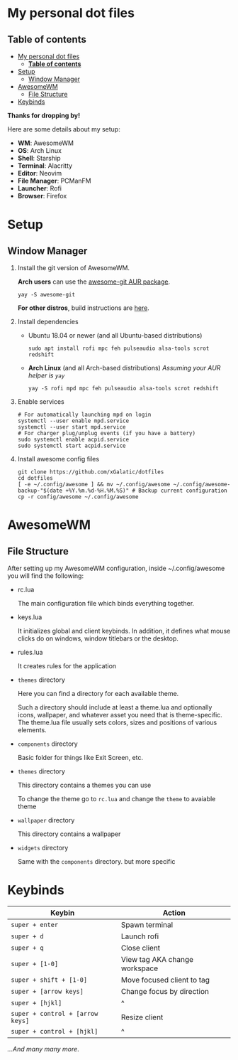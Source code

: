 # My personal dot files

## **Table of contents**
- [My personal dot files](#my-personal-dot-files)
  - [**Table of contents**](#table-of-contents)
- [Setup](#setup)
  - [Window Manager](#window-manager)
- [AwesomeWM](#awesomewm)
  - [File Structure](#file-structure)
- [Keybinds](#keybinds)

**Thanks for dropping by!**

Here are some details about my setup:

 - **WM**: AwesomeWM
 - **OS**: Arch Linux
 - **Shell**: Starship
 - **Terminal**: Alacritty
 - **Editor**: Neovim
 - **File  Manager**: PCManFM
 - **Launcher**: Rofi
 - **Browser**: Firefox

# Setup
## Window Manager
1. Install the git version of AwesomeWM.

    **Arch users** can use the [awesome-git AUR package](https://aur.archlinux.org/packages/awesome-git/).
    ```
    yay -S awesome-git
    ```
    **For other distros**, build instructions are [here](https://github.com/awesomeWM/awesome/#building-and-installation).
2. Install dependencies
    + Ubuntu 18.04 or newer (and all Ubuntu-based distributions)
        ```Shell
        sudo apt install rofi mpc feh pulseaudio alsa-tools scrot redshift
        ```
    + **Arch Linux** (and all Arch-based distributions)
        *Assuming your AUR helper is `yay`*
        ```Shell
        yay -S rofi mpd mpc feh pulseaudio alsa-tools scrot redshift
        ```
3. Enable services
    ``` Shell
    # For automatically launching mpd on login
    systemctl --user enable mpd.service
    systemctl --user start mpd.service
    # For charger plug/unplug events (if you have a battery)
    sudo systemctl enable acpid.service
    sudo systemctl start acpid.service
    ```
4. Install awesome config files
    ```Shell
    git clone https://github.com/xGalatic/dotfiles
    cd dotfiles
    [ -e ~/.config/awesome ] && mv ~/.config/awesome ~/.config/awesome-backup-"$(date +%Y.%m.%d-%H.%M.%S)" # Backup current configuration
    cp -r config/awesome ~/.config/awesome
    ```

# AwesomeWM
## File Structure
After setting up my AwesomeWM configuration, inside ~/.config/awesome you will find the following:

- rc.lua

    The main configuration file which binds everything together.
- keys.lua

    It initializes global and client keybinds. In addition, it defines what mouse clicks do on windows, window titlebars or the desktop.
- rules.lua

    It creates rules for the application
- `themes` directory

    Here you can find a directory for each available theme.

    Such a directory should include at least a theme.lua and optionally icons, wallpaper, and whatever asset you need that is theme-specific. The theme.lua file usually sets colors, sizes and positions of various elements.
- `components` directory
    
    Basic folder for things like Exit Screen, etc.
- `themes` directory
    
    This directory contains a themes you can use
    
    To change the theme go to `rc.lua` and change the `theme` to avaiable theme
- `wallpaper` directory
  
    This directory contains a wallpaper
- `widgets` directory
   
   Same with the `components` directory. but more specific
# Keybinds
|Keybin|Action|
|------|------|
|`super + enter`|Spawn terminal|
|`super + d`|Launch rofi|
|`super + q`|Close client|
|`super + [1-0]`|View tag AKA change workspace|
|`super + shift + [1-0]`|Move focused client to tag|
|`super + [arrow keys]`|Change focus by direction|
|`super + [hjkl]`|^|
|`super + control + [arrow keys]`|Resize client|
|`super + control + [hjkl]`|^|

*...And many many more*.
